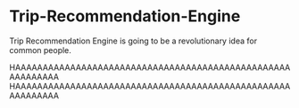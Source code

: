 # Trip-Recommendation-Engine
Trip Recommendation Engine is going to be a revolutionary idea for common people.

HAAAAAAAAAAAAAAAAAAAAAAAAAAAAAAAAAAAAAAAAAAAAAAAAAAAAAAAAAAA
HAAAAAAAAAAAAAAAAAAAAAAAAAAAAAAAAAAAAAAAAAAAAAAAAAAAAAAAAAAA
